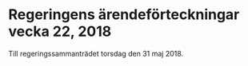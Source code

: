 # Regeringens ärendeförteckningar vecka 22, 2018

Till regeringssammanträdet torsdag den 31 maj 2018.
